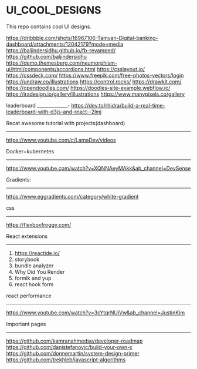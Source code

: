 # UI_COOL_DESIGNS
This repo contains cool UI designs.

https://dribbble.com/shots/16967106-Tamvan-Digital-banking-dashboard/attachments/12042179?mode=media
https://baljindersidhu.github.io/fb-revamped/
https://github.com/baljindersidhu
https://demo.themesberg.com/neumorphism-ui/html/components/accordions.html
https://csslayout.io/
https://cssdeck.com/
https://www.freepik.com/free-photos-vectors/login
https://undraw.co/illustrations
https://control.rocks/
https://drawkit.com/
https://opendoodles.com/
https://doodles-site-example.webflow.io/
https://iradesign.io/gallery/illustrations
https://www.manypixels.co/gallery

leaderboard
_____________-
https://dev.to/rhidra/build-a-real-time-leaderboard-with-d3js-and-react--2lmj

Recat awesome tutorial with projects(dashboard)
______________________________________
https://www.youtube.com/c/LamaDev/videos

Docker+kubernetes
______________________
https://www.youtube.com/watch?v=XQNNAeyMAkk&ab_channel=DevSense

Gradients:
____________
https://www.eggradients.com/category/white-gradient

css
_____________
https://flexboxfroggy.com/


React extensions
__________________
1) https://reactide.io/
2) storybook
3) bundle analyzer
4) Why Did You Render
5) formik and yup
6) react hook form


react performance
___________________
https://www.youtube.com/watch?v=3cYtqrNUiVw&ab_channel=JustinKim

Important pages
___________________
https://github.com/kamranahmedse/developer-roadmap
https://github.com/danistefanovic/build-your-own-x
https://github.com/donnemartin/system-design-primer
https://github.com/trekhleb/javascript-algorithms
